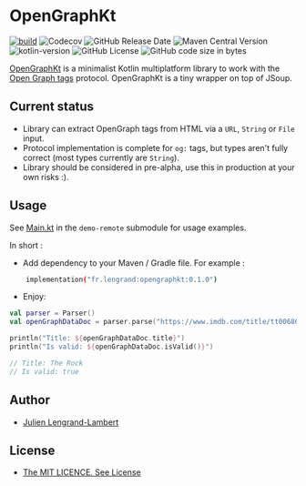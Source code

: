 # OpenGraphKt

[![build](https://github.com/jlengrand/OpenGraphKt/actions/workflows/gradle.yml/badge.svg)](https://github.com/simplex-chat/jlengrand/OpenGraphKt/workflows/gradle.yml)
![Codecov](https://img.shields.io/codecov/c/github/jlengrand/OpenGraphKt)
![GitHub Release Date](https://img.shields.io/github/release-date/jlengrand/OpenGraphKt)
![Maven Central Version](https://img.shields.io/maven-central/v/fr.lengrand/opengraphkt)
![kotlin-version](https://img.shields.io/badge/kotlin-2.1.0-blue?logo=kotlin)
![GitHub License](https://img.shields.io/github/license/jlengrand/OpenGraphKt)
![GitHub code size in bytes](https://img.shields.io/github/languages/code-size/jlengrand/OpenGraphKt)


[OpenGraphKt](https://github.com/jlengrand/OpenGraphKt) is a minimalist Kotlin multiplatform library to work with the [Open Graph tags](https://ogp.me/) protocol. 
OpenGraphKt is a tiny wrapper on top of JSoup.

## Current status 

* Library can extract OpenGraph tags from HTML via a `URL`, `String` or `File` input.
* Protocol implementation is complete for `og:` tags, but types aren't fully correct (most types currently are `String`).
* Library should be considered in pre-alpha, use this in production at your own risks :).

## Usage

See [Main.kt](./demo-remote/src/main/kotlin/fr/lengrand/opengraphktremote/Main.kt) in the `demo-remote` submodule for usage examples. 

In short : 

* Add dependency to your Maven / Gradle file. For example : 

```bash
    implementation("fr.lengrand:opengraphkt:0.1.0")
```

* Enjoy: 

```kotlin
val parser = Parser()
val openGraphDataDoc = parser.parse("https://www.imdb.com/title/tt0068646/")

println("Title: ${openGraphDataDoc.title}")
println("Is valid: ${openGraphDataDoc.isValid()}")

// Title: The Rock
// Is valid: true
```

## Author

* [Julien Lengrand-Lambert](https://github.com/jlengrand)

## License

* [The MIT LICENCE. See License](./LICENSE)